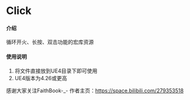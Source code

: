 # Click

#### 介绍
循环开火、长按、双击功能的宏库资源

#### 使用说明

1.  将文件直接放到UE4目录下即可使用
2.  UE4版本为4.26或更高


感谢大家关注FaithBook-_-
作者主页：https://space.bilibili.com/279353518